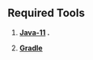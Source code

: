## Required Tools

 1) **[Java-11](https://www.oracle.com/java/technologies/javase-jdk11-downloads.html) .**

 2) **[Gradle](https://gradle.org/install/)** 
